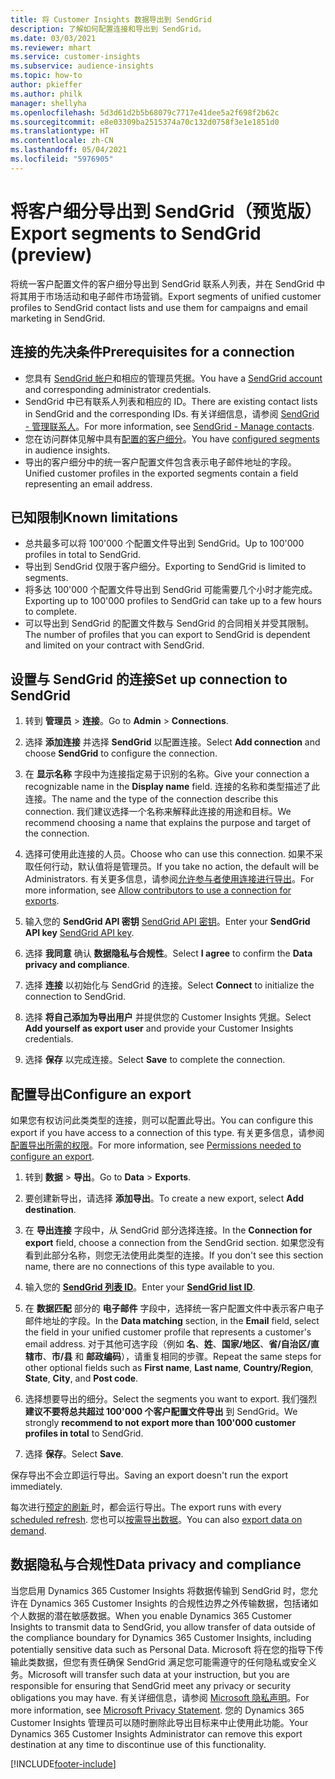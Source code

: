 ```yaml
---
title: 将 Customer Insights 数据导出到 SendGrid
description: 了解如何配置连接和导出到 SendGrid。
ms.date: 03/03/2021
ms.reviewer: mhart
ms.service: customer-insights
ms.subservice: audience-insights
ms.topic: how-to
author: pkieffer
ms.author: philk
manager: shellyha
ms.openlocfilehash: 5d3d61d2b5b68079c7717e41dee5a2f698f2b62c
ms.sourcegitcommit: e8e03309ba2515374a70c132d0758f3e1e1851d0
ms.translationtype: HT
ms.contentlocale: zh-CN
ms.lasthandoff: 05/04/2021
ms.locfileid: "5976905"
---
```

# <a name="export-segments-to-sendgrid-preview"></a><span data-ttu-id="26551-103">将客户细分导出到 SendGrid（预览版）</span><span class="sxs-lookup"><span data-stu-id="26551-103">Export segments to SendGrid (preview)</span></span>

<span data-ttu-id="26551-104">将统一客户配置文件的客户细分导出到 SendGrid 联系人列表，并在 SendGrid 中将其用于市场活动和电子邮件市场营销。</span><span class="sxs-lookup"><span data-stu-id="26551-104">Export segments of unified customer profiles to SendGrid contact lists and use them for campaigns and email marketing in SendGrid.</span></span> 

## <a name="prerequisites-for-a-connection"></a><span data-ttu-id="26551-105">连接的先决条件</span><span class="sxs-lookup"><span data-stu-id="26551-105">Prerequisites for a connection</span></span>

-   <span data-ttu-id="26551-106">您具有 [SendGrid 帐户](https://sendgrid.com/)和相应的管理员凭据。</span><span class="sxs-lookup"><span data-stu-id="26551-106">You have a [SendGrid account](https://sendgrid.com/) and corresponding administrator credentials.</span></span>
-   <span data-ttu-id="26551-107">SendGrid 中已有联系人列表和相应的 ID。</span><span class="sxs-lookup"><span data-stu-id="26551-107">There are existing contact lists in SendGrid and the corresponding IDs.</span></span> <span data-ttu-id="26551-108">有关详细信息，请参阅 [SendGrid - 管理联系人](https://sendgrid.com/docs/ui/managing-contacts/create-and-manage-contacts/#manage-contacts)。</span><span class="sxs-lookup"><span data-stu-id="26551-108">For more information, see [SendGrid - Manage contacts](https://sendgrid.com/docs/ui/managing-contacts/create-and-manage-contacts/#manage-contacts).</span></span>
-   <span data-ttu-id="26551-109">您在访问群体见解中具有[配置的客户细分](segments.md)。</span><span class="sxs-lookup"><span data-stu-id="26551-109">You have [configured segments](segments.md) in audience insights.</span></span>
-   <span data-ttu-id="26551-110">导出的客户细分中的统一客户配置文件包含表示电子邮件地址的字段。</span><span class="sxs-lookup"><span data-stu-id="26551-110">Unified customer profiles in the exported segments contain a field representing an email address.</span></span>

## <a name="known-limitations"></a><span data-ttu-id="26551-111">已知限制</span><span class="sxs-lookup"><span data-stu-id="26551-111">Known limitations</span></span>

- <span data-ttu-id="26551-112">总共最多可以将 100'000 个配置文件导出到 SendGrid。</span><span class="sxs-lookup"><span data-stu-id="26551-112">Up to 100'000 profiles in total to SendGrid.</span></span>
- <span data-ttu-id="26551-113">导出到 SendGrid 仅限于客户细分。</span><span class="sxs-lookup"><span data-stu-id="26551-113">Exporting to SendGrid is limited to segments.</span></span>
- <span data-ttu-id="26551-114">将多达 100'000 个配置文件导出到 SendGrid 可能需要几个小时才能完成。</span><span class="sxs-lookup"><span data-stu-id="26551-114">Exporting up to 100'000 profiles to SendGrid can take up to a few hours to complete.</span></span> 
- <span data-ttu-id="26551-115">可以导出到 SendGrid 的配置文件数与 SendGrid 的合同相关并受其限制。</span><span class="sxs-lookup"><span data-stu-id="26551-115">The number of profiles that you can export to SendGrid is dependent and limited on your contract with SendGrid.</span></span>

## <a name="set-up-connection-to-sendgrid"></a><span data-ttu-id="26551-116">设置与 SendGrid 的连接</span><span class="sxs-lookup"><span data-stu-id="26551-116">Set up connection to SendGrid</span></span>

1. <span data-ttu-id="26551-117">转到 **管理员** > **连接**。</span><span class="sxs-lookup"><span data-stu-id="26551-117">Go to **Admin** > **Connections**.</span></span>

1. <span data-ttu-id="26551-118">选择 **添加连接** 并选择 **SendGrid** 以配置连接。</span><span class="sxs-lookup"><span data-stu-id="26551-118">Select **Add connection** and choose **SendGrid** to configure the connection.</span></span>

1. <span data-ttu-id="26551-119">在 **显示名称** 字段中为连接指定易于识别的名称。</span><span class="sxs-lookup"><span data-stu-id="26551-119">Give your connection a recognizable name in the **Display name** field.</span></span> <span data-ttu-id="26551-120">连接的名称和类型描述了此连接。</span><span class="sxs-lookup"><span data-stu-id="26551-120">The name and the type of the connection describe this connection.</span></span> <span data-ttu-id="26551-121">我们建议选择一个名称来解释此连接的用途和目标。</span><span class="sxs-lookup"><span data-stu-id="26551-121">We recommend choosing a name that explains the purpose and target of the connection.</span></span>

1. <span data-ttu-id="26551-122">选择可使用此连接的人员。</span><span class="sxs-lookup"><span data-stu-id="26551-122">Choose who can use this connection.</span></span> <span data-ttu-id="26551-123">如果不采取任何行动，默认值将是管理员。</span><span class="sxs-lookup"><span data-stu-id="26551-123">If you take no action, the default will be Administrators.</span></span> <span data-ttu-id="26551-124">有关更多信息，请参阅[允许参与者使用连接进行导出](connections.md#allow-contributors-to-use-a-connection-for-exports)。</span><span class="sxs-lookup"><span data-stu-id="26551-124">For more information, see [Allow contributors to use a connection for exports](connections.md#allow-contributors-to-use-a-connection-for-exports).</span></span>

1. <span data-ttu-id="26551-125">输入您的 **SendGrid API 密钥** [SendGrid API 密钥](https://sendgrid.com/docs/ui/account-and-settings/api-keys/)。</span><span class="sxs-lookup"><span data-stu-id="26551-125">Enter your **SendGrid API key** [SendGrid API key](https://sendgrid.com/docs/ui/account-and-settings/api-keys/).</span></span>

1. <span data-ttu-id="26551-126">选择 **我同意** 确认 **数据隐私与合规性**。</span><span class="sxs-lookup"><span data-stu-id="26551-126">Select **I agree** to confirm the **Data privacy and compliance**.</span></span>

1. <span data-ttu-id="26551-127">选择 **连接** 以初始化与 SendGrid 的连接。</span><span class="sxs-lookup"><span data-stu-id="26551-127">Select **Connect** to initialize the connection to SendGrid.</span></span>

1. <span data-ttu-id="26551-128">选择 **将自己添加为导出用户** 并提供您的 Customer Insights 凭据。</span><span class="sxs-lookup"><span data-stu-id="26551-128">Select **Add yourself as export user** and provide your Customer Insights credentials.</span></span>

1. <span data-ttu-id="26551-129">选择 **保存** 以完成连接。</span><span class="sxs-lookup"><span data-stu-id="26551-129">Select **Save** to complete the connection.</span></span>

## <a name="configure-an-export"></a><span data-ttu-id="26551-130">配置导出</span><span class="sxs-lookup"><span data-stu-id="26551-130">Configure an export</span></span>

<span data-ttu-id="26551-131">如果您有权访问此类类型的连接，则可以配置此导出。</span><span class="sxs-lookup"><span data-stu-id="26551-131">You can configure this export if you have access to a connection of this type.</span></span> <span data-ttu-id="26551-132">有关更多信息，请参阅[配置导出所需的权限](export-destinations.md#set-up-a-new-export)。</span><span class="sxs-lookup"><span data-stu-id="26551-132">For more information, see [Permissions needed to configure an export](export-destinations.md#set-up-a-new-export).</span></span>

1. <span data-ttu-id="26551-133">转到 **数据** > **导出**。</span><span class="sxs-lookup"><span data-stu-id="26551-133">Go to **Data** > **Exports**.</span></span>

1. <span data-ttu-id="26551-134">要创建新导出，请选择 **添加导出**。</span><span class="sxs-lookup"><span data-stu-id="26551-134">To create a new export, select **Add destination**.</span></span>

1. <span data-ttu-id="26551-135">在 **导出连接** 字段中，从 SendGrid 部分选择连接。</span><span class="sxs-lookup"><span data-stu-id="26551-135">In the **Connection for export** field, choose a connection from the SendGrid section.</span></span> <span data-ttu-id="26551-136">如果您没有看到此部分名称，则您无法使用此类型的连接。</span><span class="sxs-lookup"><span data-stu-id="26551-136">If you don't see this section name, there are no connections of this type available to you.</span></span>

1. <span data-ttu-id="26551-137">输入您的 **[SendGrid 列表 ID](https://sendgrid.com/docs/ui/managing-contacts/create-and-manage-contacts/#manage-contacts)**。</span><span class="sxs-lookup"><span data-stu-id="26551-137">Enter your **[SendGrid list ID](https://sendgrid.com/docs/ui/managing-contacts/create-and-manage-contacts/#manage-contacts)**.</span></span>

1. <span data-ttu-id="26551-138">在 **数据匹配** 部分的 **电子邮件** 字段中，选择统一客户配置文件中表示客户电子邮件地址的字段。</span><span class="sxs-lookup"><span data-stu-id="26551-138">In the **Data matching** section, in the **Email** field, select the field in your unified customer profile that represents a customer's email address.</span></span> <span data-ttu-id="26551-139">对于其他可选字段（例如 **名**、**姓**、**国家/地区**、**省/自治区/直辖市**、**市/县** 和 **邮政编码**），请重复相同的步骤。</span><span class="sxs-lookup"><span data-stu-id="26551-139">Repeat the same steps for other optional fields such as **First name**, **Last name**, **Country/Region**, **State**, **City**, and **Post code**.</span></span>

1. <span data-ttu-id="26551-140">选择想要导出的细分。</span><span class="sxs-lookup"><span data-stu-id="26551-140">Select the segments you want to export.</span></span> <span data-ttu-id="26551-141">我们强烈 **建议不要将总共超过 100'000 个客户配置文件导出** 到 SendGrid。</span><span class="sxs-lookup"><span data-stu-id="26551-141">We strongly **recommend to not export more than 100'000 customer profiles in total** to SendGrid.</span></span> 

1. <span data-ttu-id="26551-142">选择 **保存**。</span><span class="sxs-lookup"><span data-stu-id="26551-142">Select **Save**.</span></span>

<span data-ttu-id="26551-143">保存导出不会立即运行导出。</span><span class="sxs-lookup"><span data-stu-id="26551-143">Saving an export doesn't run the export immediately.</span></span>

<span data-ttu-id="26551-144">每次进行[预定的刷新 ](system.md#schedule-tab)时，都会运行导出。</span><span class="sxs-lookup"><span data-stu-id="26551-144">The export runs with every [scheduled refresh](system.md#schedule-tab).</span></span> <span data-ttu-id="26551-145">您也可以[按需导出数据](export-destinations.md#run-exports-on-demand)。</span><span class="sxs-lookup"><span data-stu-id="26551-145">You can also [export data on demand](export-destinations.md#run-exports-on-demand).</span></span> 

## <a name="data-privacy-and-compliance"></a><span data-ttu-id="26551-146">数据隐私与合规性</span><span class="sxs-lookup"><span data-stu-id="26551-146">Data privacy and compliance</span></span>

<span data-ttu-id="26551-147">当您启用 Dynamics 365 Customer Insights 将数据传输到 SendGrid 时，您允许在 Dynamics 365 Customer Insights 的合规性边界之外传输数据，包括诸如个人数据的潜在敏感数据。</span><span class="sxs-lookup"><span data-stu-id="26551-147">When you enable Dynamics 365 Customer Insights to transmit data to SendGrid, you allow transfer of data outside of the compliance boundary for Dynamics 365 Customer Insights, including potentially sensitive data such as Personal Data.</span></span> <span data-ttu-id="26551-148">Microsoft 将在您的指导下传输此类数据，但您有责任确保 SendGrid 满足您可能需遵守的任何隐私或安全义务。</span><span class="sxs-lookup"><span data-stu-id="26551-148">Microsoft will transfer such data at your instruction, but you are responsible for ensuring that SendGrid meet any privacy or security obligations you may have.</span></span> <span data-ttu-id="26551-149">有关详细信息，请参阅 [Microsoft 隐私声明](https://go.microsoft.com/fwlink/?linkid=396732)。</span><span class="sxs-lookup"><span data-stu-id="26551-149">For more information, see [Microsoft Privacy Statement](https://go.microsoft.com/fwlink/?linkid=396732).</span></span>
<span data-ttu-id="26551-150">您的 Dynamics 365 Customer Insights 管理员可以随时删除此导出目标来中止使用此功能。</span><span class="sxs-lookup"><span data-stu-id="26551-150">Your Dynamics 365 Customer Insights Administrator can remove this export destination at any time to discontinue use of this functionality.</span></span>


[!INCLUDE[footer-include](../includes/footer-banner.md)]